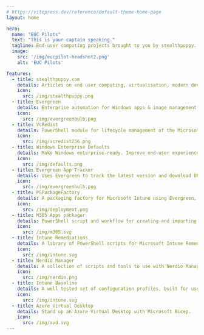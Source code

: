 ```yaml
---
# https://vitepress.dev/reference/default-theme-home-page
layout: home

hero:
  name: "EUC Pilots"
  text: "This is your captain speaking."
  tagline: End-user computing projects brought to you by stealthpuppy.
  image:
    src: '/img/eucpilot-headshot2.png'
    alt: 'EUC Pilots'

features:
  - title: stealthpuppy.com
    details: Articles on end user computing, virtualisation, modern device management, enterprise mobility, & automation.
    icon:
      src: /img/stealthpuppy.png
  - title: Evergreen
    details: Enterprise automation for Windows apps & image management with the latest version & downloads for common Windows apps via PowerShell.
    icon:
      src: /img/evergreenbulb.png
  - title: VcRedist
    details: PowerShell module for lifecycle management of the Microsoft Visual C++ Redistributables.
    icon:
      src: /img/vcredist256.png
  - title: Windows Enterprise Defaults
    details: Make Windows enterprise-ready. Improve end-user experience with enterprise-ready, streamlined Windows PCs and images.
    icon:
      src: /img/defaults.png
  - title: Evergreen App Tracker
    details: Uses Evergreen to track the latest version and download URLs for supported applications. Updated every 12 hours.
    icon:
      src: /img/evergreenbulb.png
  - title: PSPackageFactory
    details: A packaging factory for Microsoft Intune using Evergreen, VcRedist, and IntuneWin32App.
    icon:
      src: /img/deployment.png
  - title: M365 Apps packager
    details: PowerShell script and workflow for creating and importing a Win32 package into Intune for the Microsoft 365 Apps.
    icon:
      src: /img/m365.svg
  - title: Intune Remediations
    details: A library of PowerShell scripts for Microsoft Intune Remeditations.
    icon:
      src: /img/intune.svg
  - title: Nerdio Manager
    details: A collection of scripts and tools to use with Nerdio Manager for Enterprise and Nerdio Manager for MSP..
    icon:
      src: /img/nerdio.png
  - title: Intune Baseline
    details: A well tested set of configuration profiles, built for user experience, for Microsoft Intune.
    icon:
      src: /img/intune.svg
  - title: Azure Virtual Desktop
    details: Stand up an Azure Virtual Desktop with Microsoft Bicep.
    icon:
      src: /img/avd.svg
---
```

